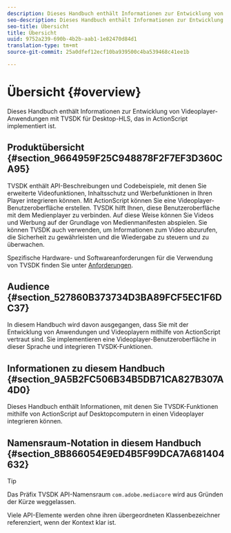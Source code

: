 ```yaml
---
description: Dieses Handbuch enthält Informationen zur Entwicklung von Videoplayer-Anwendungen mit TVSDK für Desktop-HLS, das in ActionScript implementiert ist.
seo-description: Dieses Handbuch enthält Informationen zur Entwicklung von Videoplayer-Anwendungen mit TVSDK für Desktop-HLS, das in ActionScript implementiert ist.
seo-title: Übersicht
title: Übersicht
uuid: 9752a239-690b-4b2b-aab1-1e82470d84d1
translation-type: tm+mt
source-git-commit: 25a0dfef12ecf10ba939500c4ba539468c41ee1b

---
```



# Übersicht {#overview}

Dieses Handbuch enthält Informationen zur Entwicklung von Videoplayer-Anwendungen mit TVSDK für Desktop-HLS, das in ActionScript implementiert ist.

## Produktübersicht {#section_9664959F25C948878F2F7EF3D360CA95}

TVSDK enthält API-Beschreibungen und Codebeispiele, mit denen Sie erweiterte Videofunktionen, Inhaltsschutz und Werbefunktionen in Ihren Player integrieren können. Mit ActionScript können Sie eine Videoplayer-Benutzeroberfläche erstellen. TVSDK hilft Ihnen, diese Benutzeroberfläche mit dem Medienplayer zu verbinden. Auf diese Weise können Sie Videos und Werbung auf der Grundlage von Medienmanifesten abspielen. Sie können TVSDK auch verwenden, um Informationen zum Video abzurufen, die Sicherheit zu gewährleisten und die Wiedergabe zu steuern und zu überwachen.

Spezifische Hardware- und Softwareanforderungen für die Verwendung von TVSDK finden Sie unter [Anforderungen](../../c-psdk-dhls-1.4-introduction/overview-prod-audience-guide/requirements/r-psdk-dhls-1.4-requirements-system.md).

## Audience {#section_527860B373734D3BA89FCF5EC1F6DC37}

In diesem Handbuch wird davon ausgegangen, dass Sie mit der Entwicklung von Anwendungen und Videoplayern mithilfe von ActionScript vertraut sind. Sie implementieren eine Videoplayer-Benutzeroberfläche in dieser Sprache und integrieren TVSDK-Funktionen.

## Informationen zu diesem Handbuch {#section_9A5B2FC506B34B5DB71CA827B307A4D0}

Dieses Handbuch enthält Informationen, mit denen Sie TVSDK-Funktionen mithilfe von ActionScript auf Desktopcomputern in einen Videoplayer integrieren können.

## Namensraum-Notation in diesem Handbuch {#section_8B866054E9ED4B5F99DCA7A681404632}

>[!TIP]
>
>Das Präfix TVSDK API-Namensraum `com.adobe.mediacore` wird aus Gründen der Kürze weggelassen.
>
>Viele API-Elemente werden ohne ihren übergeordneten Klassenbezeichner referenziert, wenn der Kontext klar ist.

